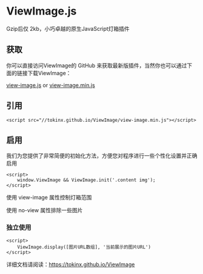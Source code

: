 # ViewImage.js

Gzip后仅 2kb，小巧卓越的原生JavaScript灯箱插件

## 获取

你可以直接访问ViewImage的  GitHub 来获取最新版插件，当然你也可以通过下面的链接下载ViewImage：

[view-image.js][1] or [view-image.min.js][2]

## 引用

    <script src="//tokinx.github.io/ViewImage/view-image.min.js"></script>

## 启用

我们为您提供了非常简便的初始化方法，方便您对程序进行一些个性化设置并正确启用

    <script>
        window.ViewImage && ViewImage.init('.content img');
    </script>

使用 view-image 属性控制灯箱范围

使用 no-view 属性排除一些图片

### 独立使用

    <script>
        ViewImage.display([图片URL数组], '当前展示的图片URL')
    </script>

详细文档请阅读：https://tokinx.github.io/ViewImage

  [1]: https://tokinx.github.io/ViewImage/view-image.js
  [2]: https://tokinx.github.io/ViewImage/view-image.min.js
